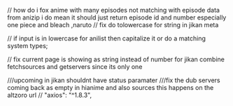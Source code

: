 // how do i fox anime with many episodes not matching with episode data from anizip i do mean it should just return episode id and number
especially one piece and bleach ,naruto
  // fix do tolowercase for string in jikan meta


  // if input is in lowercase for anilist then capitalize it or do a matching system types;

// fix current page is showing as string instead of number for jikan
  combine fetchsources and getservers since its only one


///upcoming in jikan shouldnt have status paramater
///fix the dub servers coming back as empty in hianime and also sources  this happens on the altzoro url
  // "axios": "^1.8.3",